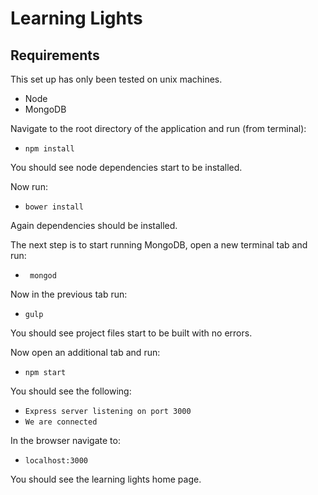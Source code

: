 # Learning Lights

## Requirements

This set up has only been tested on unix machines.

* Node
* MongoDB

Navigate to the root directory of the application and run (from terminal):

* ```npm install```

You should see node dependencies start to be installed.

Now run:

* ``` bower install ```

Again dependencies should be installed.

The next step is to start running MongoDB, open a new terminal tab and run:

* ``` mongod```

Now in the previous tab run:

* ``` gulp ```

You should see project files start to be built with no errors.

Now open an additional tab and run:

* ``` npm start ```

You should see the following:

* ``` Express server listening on port 3000 ```
* ``` We are connected ```

In the browser navigate to:

* ```localhost:3000```

You should see the learning lights home page.















